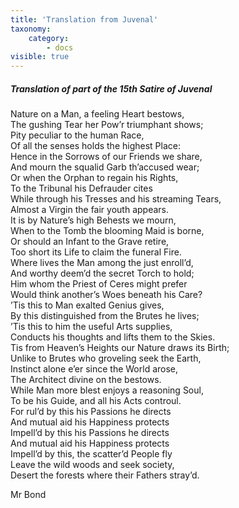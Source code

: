 ```yaml
---
title: 'Translation from Juvenal'
taxonomy:
    category:
        - docs
visible: true
---
```


##### Translation of part of the 15th Satire of Juvenal

Nature on a Man, a feeling Heart bestows,  
The gushing Tear her Pow’r triumphant shows;  
Pity peculiar to the human Race,  
Of all the senses holds the highest Place:  
Hence in the Sorrows of our Friends we share,  
And mourn the squalid Garb th’accused wear;  
Or when the Orphan to regain his Rights,  
To the Tribunal his Defrauder cites  
While through his Tresses and his streaming Tears,  
Almost a Virgin the fair youth appears.  
It is by Nature’s high Behests we mourn,  
When to the Tomb the blooming Maid is borne,  
Or should an Infant to the Grave retire,  
Too short its Life to claim the funeral Fire.  
Where lives the Man among the just enroll’d,  
And worthy deem’d the secret Torch to hold;  
Him whom the Priest of Ceres might prefer  
Would think another’s Woes beneath his Care?  
’Tis this to Man exalted Genius gives,  
By this distinguished from the Brutes he lives;  
’Tis this to him the useful Arts supplies,  
Conducts his thoughts and lifts them to the Skies.  
Tis from Heaven’s Heights our Nature draws its Birth;  
Unlike to Brutes who groveling seek the Earth,  
Instinct alone e’er since the World arose,  
The Architect divine on the bestows.  
While Man more blest enjoys a reasoning Soul,  
To be his Guide, and all his Acts controul.  
For rul’d by this his Passions he directs  
And mutual aid his Happiness protects  
Impell’d by this his Passions he directs  
And mutual aid his Happiness protects  
Impell’d by this, the scatter’d People fly  
Leave the wild woods and seek society,  
Desert the forests where their Fathers stray’d. 

<div class="author">Mr Bond</div>